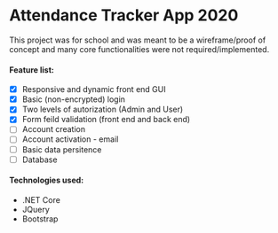 # Attendance Tracker App 2020

This project was for school and was meant to be a wireframe/proof of concept and many core functionalities were not required/implemented.

#### Feature list:
- [x] Responsive and dynamic front end GUI
- [x] Basic (non-encrypted) login
- [x] Two levels of autorization (Admin and User)
- [x] Form feild validation (front end and back end)
- [ ] Account creation
- [ ] Account activation - email
- [ ] Basic data persitence
- [ ] Database

#### Technologies used:
- .NET Core
- JQuery
- Bootstrap

